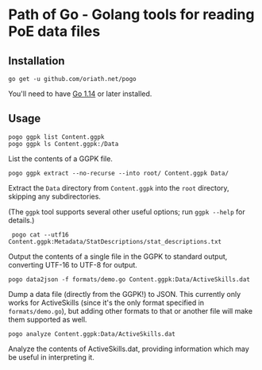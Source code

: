 Path of Go - Golang tools for reading PoE data files
====================================================

Installation
------------

    go get -u github.com/oriath.net/pogo

You'll need to have [Go 1.14](https://golang.org/dl/) or later installed.


Usage
-----

    pogo ggpk list Content.ggpk
    pogo ggpk ls Content.ggpk:/Data

List the contents of a GGPK file.


    pogo ggpk extract --no-recurse --into root/ Content.ggpk Data/

Extract the `Data` directory from `Content.ggpk` into the `root` directory,
skipping any subdirectories.

(The `ggpk` tool supports several other useful options; run `ggpk --help` for
details.)


     pogo cat --utf16 Content.ggpk:Metadata/StatDescriptions/stat_descriptions.txt

Output the contents of a single file in the GGPK to standard output, converting
UTF-16 to UTF-8 for output.


    pogo data2json -f formats/demo.go Content.ggpk:Data/ActiveSkills.dat

Dump a data file (directly from the GGPK!) to JSON. This currently only works
for ActiveSkills (since it's the only format specified in `formats/demo.go`),
but adding other formats to that or another file will make them supported as
well.


    pogo analyze Content.ggpk:Data/ActiveSkills.dat

Analyze the contents of ActiveSkills.dat, providing information which may be
useful in interpreting it.
